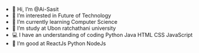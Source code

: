 - 👋 Hi, I’m @Ai-Sasit
- 👀 I’m interested in Future of Technology
- 🌱 I’m currently learning Computer Science
- 💞️ I’m study at Ubon ratchathani university
- 💻 I have an understanding of coding Python Java HTML CSS JavaScript
- 🔮 I’m good at ReactJs Python NodeJs 
<!---
Ai-Sasit/Ai-Sasit is a ✨ special ✨ repository because its `README.md` (this file) appears on your GitHub profile.
You can click the Preview link to take a look at your changes.
--->
